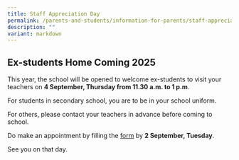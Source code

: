 ```yaml
---
title: Staff Appreciation Day
permalink: /parents-and-students/information-for-parents/staff-appreciation-day/
description: ""
variant: markdown
---
```

## Ex-students Home Coming 2025

 
This year, the school will be opened to welcome ex-students to visit your teachers on **4 September, Thursday from 11.30 a.m. to 1 p.m**.

For students in secondary school, you are to be in your school uniform.

For others, please contact your teachers in advance before coming to school.

Do make an appointment by filling the [form](https://go.gov.sg/ncps-2025-home-coming) by **2 September, Tuesday**.

See you on that day.
